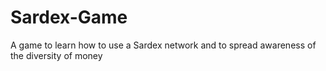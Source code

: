 # Sardex-Game
A game to learn how to use a Sardex network and to spread awareness of the diversity of money

